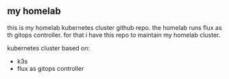 ## my homelab

this is my homelab kubernetes cluster github repo.
the homelab runs flux as th gitops controller. for that i have this repo to maintain my homelab cluster.

kubernetes cluster based on:

- k3s
- flux as gitops controller
